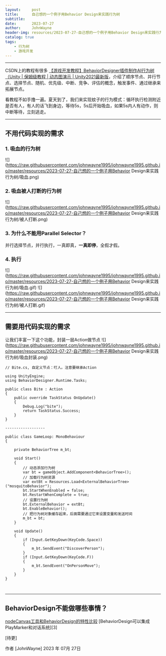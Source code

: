```yaml
---
layout:     post
title:      自己想的一个例子用Behavior Design来实践行为树
subtitle:   
date:       2023-07-27
author:     JohnWayne
header-img: resources/2023-07-27-自己想的一个例子用Behavior Design来实践行为树/CoverBackground.png
catalog: true
tags:
    - 行为树
    - 游戏开发
---
```



------
CSDN上的教程有很多 [【游戏开发教程】BehaviorDesigner插件制作AI行为树（Unity | 保姆级教程 | 动态图演示 | Unity2021最新版][1]，介绍了顺序节点、并行节点、选择节点、随机、优先级、中断、竞争、评估的概念，触发事件、通过继承来拓展节点。

看教程不如手撸一遍。夏天到了，我们来实现蚊子的行为模式：循环执行检测附近是否有人，有人的话飞到身边，等待5s，5s后开始吸血，如果5s内人有动作，则中断等待，立刻逃走。

------

## 不用代码实现的需求

### 1. 吸血的行为树
![](https://raw.githubusercontent.com/johnwayne1995/johnwayne1995.github.io/master/resources/2023-07-27-自己想的一个例子用Behavior Design来实践行为树/吸血.png)

### 2. 吸血被人打断的行为树
![](https://raw.githubusercontent.com/johnwayne1995/johnwayne1995.github.io/master/resources/2023-07-27-自己想的一个例子用Behavior Design来实践行为树/被人打断.png)

### 3. 为什么不能用Parallel Selector？
并行选择节点，并行执行，一真即真，**一真即停**，全假才假。

### 4. 执行
![](https://raw.githubusercontent.com/johnwayne1995/johnwayne1995.github.io/master/resources/2023-07-27-自己想的一个例子用Behavior Design来实践行为树/吸血.gif)
![](https://raw.githubusercontent.com/johnwayne1995/johnwayne1995.github.io/master/resources/2023-07-27-自己想的一个例子用Behavior Design来实践行为树/被人打断.gif)

---

## 需要用代码实现的需求

让我们丰富一下这个功能，封装一层Action做节点
![](https://raw.githubusercontent.com/johnwayne1995/johnwayne1995.github.io/master/resources/2023-07-27-自己想的一个例子用Behavior Design来实践行为树/吸血封装.png)

```CSharp
// Bite.cs, 自定义节点：叮人。注意要继承Action

using UnityEngine;
using BehaviorDesigner.Runtime.Tasks;

public class Bite : Action
{
    public override TaskStatus OnUpdate()
    {
        Debug.Log("bite");
        return TaskStatus.Success;
    }
}

------------------

public class GameLoop: MonoBehaviour 
{

    private BehaviorTree m_bt;

    void Start()
    {
        // 动态添加行为树
        var bt = gameObject.AddComponent<BehaviorTree>();
        // 加载行为树资源
        var extBt = Resources.Load<ExternalBehaviorTree>("mosquitoBehavior");
        bt.StartWhenEnabled = false;
        bt.RestartWhenComplete = true;
        // 设置行为树
        bt.ExternalBehavior = extBt;
        bt.EnableBehavior();
        // 把行为树对象缓存起来，后面需要通过它来设置变量和发送时间
        m_bt = bt;
    }
    
    void Update()
    {
        if (Input.GetKeyDown(KeyCode.Space))
        {
            m_bt.SendEvent("DiscoverPerson");
        }
        if (Input.GetKeyDown(KeyCode.F))
        {
            m_bt.SendEvent("OnPersonMove");
        }
    }
}



```

------

## BehaviorDesign不能做哪些事情？

[nodeCanvas工具和BehaviorDesign的特性比较][2]
[BehaviorDesign可以集成PlayMarker和对话系统][3]


[待更]

作者 [JohnWayne]
2023 年 07月 27日


[1]: https://blog.csdn.net/linxinfa/article/details/124483690
[2]: https://nodecanvas.paradoxnotion.com/features-comparison/
[2]: https://opsive.com/support/documentation/behavior-designer/integrations/


